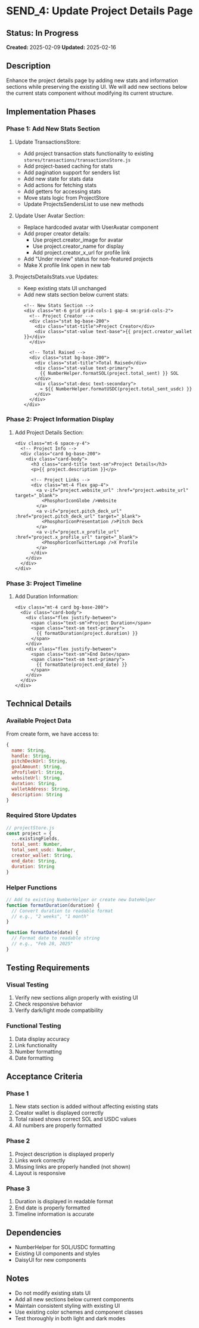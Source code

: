 # SEND_4: Update Project Details Page

## Status: In Progress
**Created:** 2025-02-09
**Updated:** 2025-02-16

## Description
Enhance the project details page by adding new stats and information sections while preserving the existing UI. We will add new sections below the current stats component without modifying its current structure.

## Implementation Phases

### Phase 1: Add New Stats Section
1. Update TransactionsStore:
   - Add project transaction stats functionality to existing `stores/transactions/transactionsStore.js`
   - Add project-based caching for stats
   - Add pagination support for senders list
   - Add new state for stats data
   - Add actions for fetching stats
   - Add getters for accessing stats
   - Move stats logic from ProjectStore
   - Update ProjectsSendersList to use new methods

2. Update User Avatar Section:
   - Replace hardcoded avatar with UserAvatar component
   - Add proper creator details:
     - Use project.creator_image for avatar
     - Use project.creator_name for display
     - Add project.creator_x_url for profile link
   - Add "Under review" status for non-featured projects
   - Make X profile link open in new tab

3. ProjectsDetailsStats.vue Updates:
   - Keep existing stats UI unchanged
   - Add new stats section below current stats:
     ```vue
     <!-- New Stats Section -->
     <div class="mt-6 grid grid-cols-1 gap-4 sm:grid-cols-2">
       <!-- Project Creator -->
       <div class="stat bg-base-200">
         <div class="stat-title">Project Creator</div>
         <div class="stat-value text-base">{{ project.creator_wallet }}</div>
       </div>
       
       <!-- Total Raised -->
       <div class="stat bg-base-200">
         <div class="stat-title">Total Raised</div>
         <div class="stat-value text-primary">
           {{ NumberHelper.formatSOL(project.total_sent) }} SOL
         </div>
         <div class="stat-desc text-secondary">
           ≈ ${{ NumberHelper.formatUSDC(project.total_sent_usdc) }}
         </div>
       </div>
     </div>
     ```

### Phase 2: Project Information Display
1. Add Project Details Section:
   ```vue
   <div class="mt-6 space-y-4">
     <!-- Project Info -->
     <div class="card bg-base-200">
       <div class="card-body">
         <h3 class="card-title text-sm">Project Details</h3>
         <p>{{ project.description }}</p>
         
         <!-- Project Links -->
         <div class="mt-4 flex gap-4">
           <a v-if="project.website_url" :href="project.website_url" target="_blank">
             <PhosphorIconGlobe />Website
           </a>
           <a v-if="project.pitch_deck_url" :href="project.pitch_deck_url" target="_blank">
             <PhosphorIconPresentation />Pitch Deck
           </a>
           <a v-if="project.x_profile_url" :href="project.x_profile_url" target="_blank">
             <PhosphorIconTwitterLogo />X Profile
           </a>
         </div>
       </div>
     </div>
   </div>
   ```

### Phase 3: Project Timeline
1. Add Duration Information:
   ```vue
   <div class="mt-4 card bg-base-200">
     <div class="card-body">
       <div class="flex justify-between">
         <span class="text-sm">Project Duration</span>
         <span class="text-sm text-primary">
           {{ formatDuration(project.duration) }}
         </span>
       </div>
       <div class="flex justify-between">
         <span class="text-sm">End Date</span>
         <span class="text-sm text-primary">
           {{ formatDate(project.end_date) }}
         </span>
       </div>
     </div>
   </div>
   ```

## Technical Details

### Available Project Data
From create form, we have access to:
```javascript
{
  name: String,
  handle: String,
  pitchDeckUrl: String,
  goalAmount: String,
  xProfileUrl: String,
  websiteUrl: String,
  duration: String,
  walletAddress: String,
  description: String
}
```

### Required Store Updates
```javascript
// projectStore.js
const project = {
  ...existingFields,
  total_sent: Number,
  total_sent_usdc: Number,
  creator_wallet: String,
  end_date: String,
  duration: String
}
```

### Helper Functions
```javascript
// Add to existing NumberHelper or create new DateHelper
function formatDuration(duration) {
  // Convert duration to readable format
  // e.g., "2 weeks", "1 month"
}

function formatDate(date) {
  // Format date to readable string
  // e.g., "Feb 28, 2025"
}
```

## Testing Requirements

### Visual Testing
1. Verify new sections align properly with existing UI
2. Check responsive behavior
3. Verify dark/light mode compatibility

### Functional Testing
1. Data display accuracy
2. Link functionality
3. Number formatting
4. Date formatting

## Acceptance Criteria

### Phase 1
1. New stats section is added without affecting existing stats
2. Creator wallet is displayed correctly
3. Total raised shows correct SOL and USDC values
4. All numbers are properly formatted

### Phase 2
1. Project description is displayed properly
2. Links work correctly
3. Missing links are properly handled (not shown)
4. Layout is responsive

### Phase 3
1. Duration is displayed in readable format
2. End date is properly formatted
3. Timeline information is accurate

## Dependencies
- NumberHelper for SOL/USDC formatting
- Existing UI components and styles
- DaisyUI for new components

## Notes
- Do not modify existing stats UI
- Add all new sections below current components
- Maintain consistent styling with existing UI
- Use existing color schemes and component classes
- Test thoroughly in both light and dark modes
